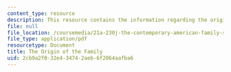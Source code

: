 ```yaml
---
content_type: resource
description: This resource contains the information regarding the origin of the family.
file: null
file_location: /coursemedia/21a-230j-the-contemporary-american-family-spring-2004/2cb9a2f032e434742aeb6f2064aafba6_MIT21A_230JS04_2sklnik.pdf
file_type: application/pdf
resourcetype: Document
title: The Origin of the Family
uid: 2cb9a2f0-32e4-3474-2aeb-6f2064aafba6
---
```

